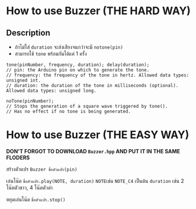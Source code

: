 # How to use Buzzer (THE HARD WAY)

## Description

- ถ้าไม่ใส่ `duration` จะส่งเสียงจนกว่าจะมี `notone(pin)`
- สามารถใช้ `tone` พร้อมกันได้แค่ 1 ครั้ง
```Arduino
tone(pinNumber, frequency, duration); delay(duration);
// pin: the Arduino pin on which to generate the tone.
// frequency: the frequency of the tone in hertz. Allowed data types: unsigned int.
// duration: the duration of the tone in milliseconds (optional). Allowed data types: unsigned long.
```
```Arduino 
noTone(pinNumber); 
// Stops the generation of a square wave triggered by tone(). 
// Has no effect if no tone is being generated.
```

# How to use Buzzer (THE EASY WAY)

__DON'T FORGOT TO DOWNLOAD `Buzzer.hpp` AND PUT IT IN THE SAME FLODERS__

สร้างตัวแปร `Buzzer ชื่อตัวแปร(pin)`

เล่นโน๊ต `ชื่อตัวแปร.play(NOTE, duration)` 
`NOTE`เช่น `NOTE_C4` เป็นต้น
`duration` เช่น 2 โน๊ตตัวขาว, 4 โน๊ตตัวดำ

หยุดเล่นโน๊ต `ชื่อตัวแปร.stop()` 
